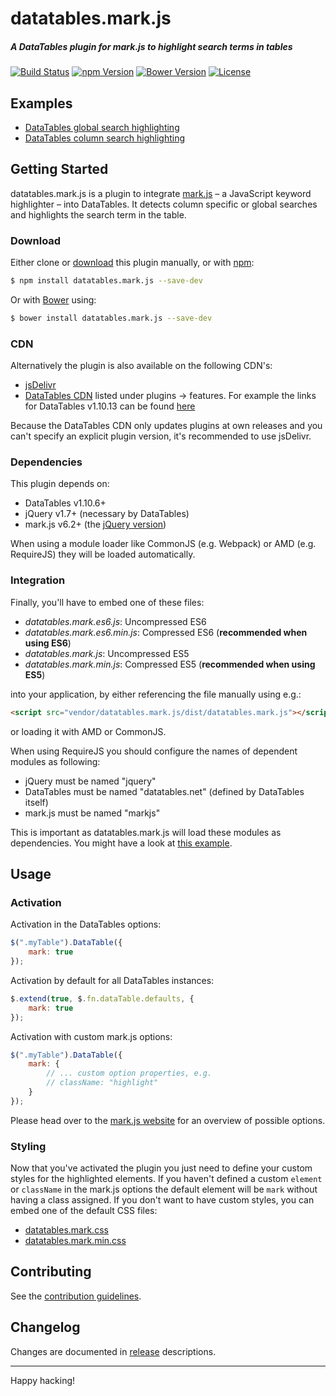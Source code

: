 # datatables.mark.js

##### A DataTables plugin for mark.js to highlight search terms in tables

[![Build Status][build-status-image]][build-status]
[![npm Version][npm-version-image]][npm-version]
[![Bower Version][bower-version-image]][bower-version]
[![License][license-image]][license]

## Examples

- [DataTables global search highlighting][jsfiddle-datatables]
- [DataTables column search highlighting][jsfiddle-datatables-column]

## Getting Started

datatables.mark.js is a plugin to integrate [mark.js][markjs-website] – a JavaScript keyword highlighter – into DataTables. It detects column specific or global searches and highlights the search term in the table.

### Download

Either clone or [download][zip-download] this plugin manually, or with [npm][npm]:

```bash
$ npm install datatables.mark.js --save-dev
```

Or with [Bower][bower] using:

```bash
$ bower install datatables.mark.js --save-dev
```

### CDN

Alternatively the plugin is also available on the following CDN's:

- [jsDelivr][markjs-jsdelivr]
- [DataTables CDN][datatables-plugins-cdn] listed under plugins -> features. For example the links for DataTables v1.10.13 can be found [here][datatables-plugins-cdn-latest]

Because the DataTables CDN only updates plugins at own releases and you can't specify an explicit plugin version, it's recommended to use jsDelivr.

### Dependencies

This plugin depends on:

- DataTables v1.10.6+
- jQuery v1.7+ (necessary by DataTables)
- mark.js v6.2+ (the [jQuery version][markjs-jquery])

When using a module loader like CommonJS (e.g. Webpack) or AMD (e.g. RequireJS) they will be loaded automatically.

### Integration

Finally, you'll have to embed one of these files:

- _datatables.mark.es6.js_: Uncompressed ES6
- _datatables.mark.es6.min.js_: Compressed ES6 (__recommended when using ES6__)
- _datatables.mark.js_: Uncompressed ES5
- _datatables.mark.min.js_: Compressed ES5 (__recommended when using ES5__)

into your application, by either referencing the file manually using e.g.:

```html
<script src="vendor/datatables.mark.js/dist/datatables.mark.js"></script>
```

or loading it with AMD or CommonJS.

When using RequireJS you should configure the names of dependent modules as
following:

- jQuery must be named "jquery"
- DataTables must be named "datatables.net" (defined by DataTables itself)
- mark.js must be named "markjs"

This is important as datatables.mark.js will load these modules as dependencies.
You might have a look at [this example][jsfiddle-requirejs].

## Usage

### Activation

Activation in the DataTables options:

```javascript
$(".myTable").DataTable({
    mark: true
});
```

Activation by default for all DataTables instances:

```javascript
$.extend(true, $.fn.dataTable.defaults, {
    mark: true
});
```

Activation with custom mark.js options:

```javascript
$(".myTable").DataTable({
    mark: {
        // ... custom option properties, e.g.
        // className: "highlight"
    }
});
```

Please head over to the [mark.js website][markjs-website-mark] for an overview
of possible options.

### Styling

Now that you've activated the plugin you just need to define your custom styles
for the highlighted elements. If you haven't defined a custom `element` or
`className` in the mark.js options the default element will be `mark` without
having a class assigned. If you don't want to have custom styles, you can embed
one of the default CSS files:

- [datatables.mark.css][datatables-mark-css]
- [datatables.mark.min.css][datatables-mark-min-css]

## Contributing

See the [contribution guidelines][contributing].

## Changelog
Changes are documented in [release][releases] descriptions.

---

Happy hacking!

[build-status]: https://travis-ci.org/julmot/datatables.mark.js
[bower-version]: https://github.com/julmot/datatables.mark.js
[npm-version]: https://www.npmjs.com/package/datatables.mark.js
[license]: https://raw.githubusercontent.com/julmot/datatables.mark.js/master/LICENSE

[build-status-image]: https://img.shields.io/travis/julmot/datatables.mark.js/master.svg?label=test
[npm-version-image]: https://img.shields.io/npm/v/datatables.mark.js.svg
[bower-version-image]: https://img.shields.io/bower/v/datatables.mark.js.svg
[license-image]: https://img.shields.io/badge/license-MIT-blue.svg

[zip-download]: https://cdn.jsdelivr.net/gh/julmot/datatables.mark.js/dist/
[npm]: https://www.npmjs.com/
[bower]: https://bower.io/
[markjs-jsdelivr]: https://www.jsdelivr.com/package/npm/datatables.mark.js?path=dist
[datatables-plugins-cdn]: https://cdn.datatables.net/plug-ins/
[datatables-plugins-cdn-latest]: https://cdn.datatables.net/plug-ins/1.10.13/features/
[markjs-jquery]: https://github.com/julmot/mark.js/blob/master/dist/jquery.mark.min.js
[markjs-website]: https://markjs.io/
[markjs-website-mark]: https://markjs.io/#mark
[datatables-mark-css]: https://github.com/julmot/datatables.mark.js/blob/master/dist/datatables.mark.css
[datatables-mark-min-css]: https://github.com/julmot/datatables.mark.js/blob/master/dist/datatables.mark.min.css
[contributing]: https://github.com/julmot/datatables.mark.js/blob/master/CONTRIBUTING.md
[releases]: https://github.com/julmot/datatables.mark.js/releases

[jsfiddle-datatables]: https://jsfiddle.net/julmot/buh9h2r8/
[jsfiddle-datatables-column]: https://jsfiddle.net/julmot/c2am6zfr/
[jsfiddle-requirejs]: https://jsfiddle.net/julmot/5bhpwc8h/
